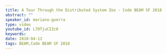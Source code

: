 ```yaml
---
title: A Tour Through the Distributed System Zoo - Code BEAM SF 2018
abstract: ""
speaker_id: mariano-guerra
type: video
youtube_id: L7OTjuCIZc0
keywords: 
date: 2018-04-12
tags: BEAM,Code BEAM SF 2018
---
```


